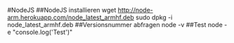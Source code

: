#NodeJS
##NodeJS installieren
     wget http://node-arm.herokuapp.com/node_latest_armhf.deb
     sudo dpkg -i node_latest_armhf.deb
##Versionsnummer abfragen
     node -v
##Test
     node -e "console.log('Test')"
